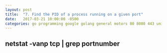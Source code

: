 ```yaml
---
layout: post
title:  "7. Find the PID of a process running on a given port"
date:   2017-03-21 10:00:00 -0500
categories: go programming google golang general motors 80 8080 443 unix linux java
---
```


## netstat -vanp tcp | grep <b>portnumber</b>